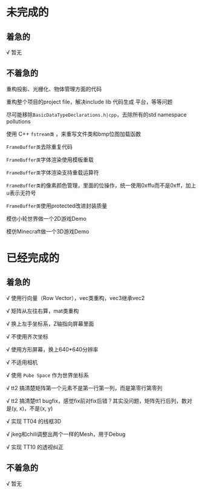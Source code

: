 # 未完成的

## 着急的

√ 暂无

## 不着急的

重构投影、光栅化、物体管理方面的代码

重构整个项目的project file，解决include lib 代码生成 平台，等等问题

尽可能移除`BasicDataTypeDeclarations.h|cpp`，去除所有的std namespace pollutions

使用 C++ `fstream类` ，来重写文件类和bmp位图加载函数

`FrameBuffer类`去除重复代码

`FrameBuffer类`字体渲染使用模板重载

`FrameBuffer类`字体渲染支持重载运算符

`FrameBuffer类`的像素颜色管理，里面的位操作，统一使用0xffu而不是0xff，加上u表示无符号

`FrameBuffer类`使用protected改进封装质量

模仿小轮世界做一个2D游戏Demo

模仿Minecraft做一个3D游戏Demo

# 已经完成的

## 着急的

√ 使用行向量（Row Vector），vec类重构，vec3继承vec2

√ 矩阵从左往右算，mat类重构

√ 换上左手坐标系，Z轴指向屏幕里面

√ 不使用齐次坐标

√ 使用方形屏幕，换上640*640分辨率

√ 不适用相机

√ 使用 `Pube Space` 作为世界坐标系

√ tt2 搞清楚矩阵第一个元素不是第一行第一列，而是第零行第零列

√ tt2 搞清楚tt1 bugfix，感觉fix前对fix后错？其实没问题，矩阵先行后列，数对是(y, x)，不是(x, y)

√ 实现 TT04 的线框3D

√ jkeg和chili调整出两个一样的Mesh，用于Debug

√ 实现 TT10 的透视纠正

## 不着急的

√ 暂无

